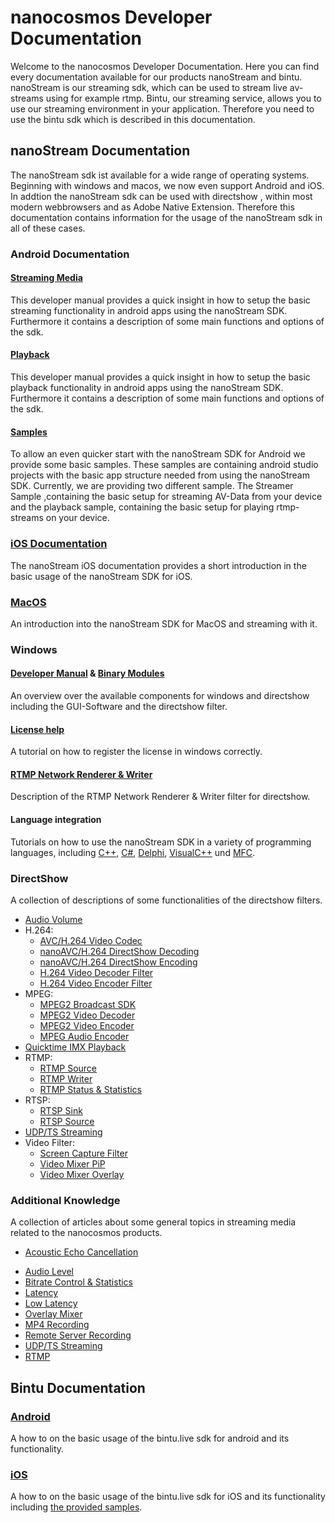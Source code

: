 # nanocosmos Developer Documentation
Welcome to the nanocosmos Developer Documentation. Here you can find every documentation available for our products nanoStream and bintu. nanoStream is our streaming sdk, which can be used to stream live av-streams using for example rtmp. Bintu, our streaming service, allows you to use our streaming environment in your application. Therefore you need to use the bintu sdk which is described in this documentation.
## nanoStream Documentation
The nanoStream sdk ist available for a wide range of operating systems. Beginning with windows and macos, we now even support Android and iOS. In addtion the nanoStream sdk can be used with directshow , within most modern webbrowsers and as Adobe Native Extension. Therefore this documentation contains information for the usage of the nanoStream sdk in all of these cases.
### Android Documentation
#### [Streaming Media](nanostream/android/android_developer_manual_streaming.md)
This developer manual provides a quick insight in how to setup the basic streaming functionality in android apps using the nanoStream SDK. Furthermore it contains a description of some main functions and options of the sdk.
#### [Playback](nanostream/android/android_developer_manual_streaming.md)
This developer manual provides a quick insight in how to setup the basic playback functionality in android apps using the nanoStream SDK. Furthermore it contains a description of some main functions and options of the sdk.
#### [Samples](nanostream/android/android_developer_manual_sample.md)
To allow an even quicker start with the nanoStream SDK for Android we provide some basic samples. These samples are containing android studio projects with the basic app structure needed from using the nanoStream SDK. Currently, we are providing two different sample. The Streamer Sample ,containing the basic setup for streaming AV-Data from your device and the playback sample, containing the basic setup for playing rtmp-streams on your device.
### [iOS Documentation](nanostream/ios/nanostream-ios-sdk.md)
The nanoStream iOS documentation provides a short introduction in the basic usage of the nanoStream SDK for iOS.
### [MacOS](nanostream/macos/nanostream-macos-sdk.md)
An introduction into the nanoStream SDK for MacOS and streaming with it.
### Windows
#### [Developer Manual](nanostream/windows/windows_developer_manual.md) & [Binary Modules](nanostream/windows/windows_binares.md)
An overview over the available components for windows and directshow including the GUI-Software and the directshow filter.
#### [License help](nanostream/windows/windows_license_help.md)
A tutorial on how to register the license in windows correctly.
#### [RTMP Network Renderer & Writer](nanostream/windows/windows_networkwriter.md)
Description of the RTMP Network Renderer & Writer filter for directshow.
#### Language integration
Tutorials on how to use the nanoStream SDK in a variety of programming languages, including [C++](nanostream/windows/language_integration/nanostream_cpp_integration.md), [C#](nanostream/windows/language_integration/nanostream_csharp_integration.md), [Delphi](nanostream/windows/language_integration/nanostream_delphi_integration.md), [VisualC++](nanostream/windows/language_integration/nanostream_activex_visualcpp.md) und [MFC](nanostream/windows/language_integration/nanostream_activex_visualcpp_mfc.md).
### DirectShow
A collection of descriptions of some functionalities of the directshow filters.

- [Audio Volume](nanostream/directshow/directshow_audio_volume.md)
- H.264:
    * [AVC/H.264 Video Codec](nanostream/directshow/directshow_avc_h264.md)
    * [nanoAVC/H.264 DirectShow Decoding](nanostream/directshow/directshow_nanoAVC_decoding_sdk.md)
    * [nanoAVC/H.264 DirectShow Encoding](nanostream/directshow/directshow_nanoAVC_encoding_sdk.md)
    * [H.264 Video Decoder Filter](nanostream/directshow/directshow_h264_video_decoder.md)
    * [H.264 Video Encoder Filter](nanostream/directshow/directshow_h264_video_encoder.md)
- MPEG:
    - [MPEG2 Broadcast SDK](nanostream/directshow/directshow_mpeg2_broadcast_sdk.md)
    - [MPEG2 Video Decoder](nanostream/directshow/directshow_mpeg2_video_decoder.md)
    - [MPEG2 Video Encoder](nanostream/directshow/directshow_mpeg2_video_encoder.md)
    - [MPEG Audio Encoder](nanostream/directshow/directshow_mpeg_audio_encoder.md)
- [Quicktime IMX Playback](nanostream/directshow/directshow_quicktime_imx.md)
- RTMP:
    - [RTMP Source](nanostream/directshow/directshow_rtmp_source.md)
    - [RTMP Writer](nanostream/directshow/directshow_rtmp_writer.md)
    - [RTMP Status & Statistics](nanostream/directshow/directshow_rtmp_status_statistics.md)
- RTSP:
    - [RTSP Sink](nanostream/directshow/directshow_rtsp_sink.md)
    - [RTSP Source](nanostream/directshow/directshow_rtsp_source.md)
- [UDP/TS Streaming](nanostream/directshow/directshow_udp_ts_streaming.md)
- Video Filter:
    - [Screen Capture Filter](nanostream/directshow/directshow_screen_capture_filter.md)
    - [Video Mixer PiP](nanostream/directshow/directshow_video_mixer.md)
    - [Video Mixer Overlay](nanostream/directshow/directshow_overlay_mixing.md)

### Additional Knowledge
A collection of articles about some general topics in streaming media related to the nanocosmos products.

*  [Acoustic Echo Cancellation](nanostream/support/nanostream_aec.md)
- [Audio Level](nanostream/support/nanostream_audio_levels.md)
- [Bitrate Control & Statistics](nanostream/support/nanostream_bitrate_control_statistics.md)
- [Latency](nanostream/support/nanostream_latency.md)
- [Low Latency](nanostream/support/nanostream_low_latency.md)
- [Overlay Mixer](nanostream/support/nanostream_mixer_overlay.md)
- [MP4 Recording](nanostream/support/nanostream_mp4_recording.md)
- [Remote Server Recording](nanostream/support/nanostream_remote_server_recording.md)
- [UDP/TS Streaming](nanostream/support/nanostream_udp_ts_streaming.md)
- [RTMP](nanostream/support/nanostream_rtmp_all.md)


## Bintu Documentation
### [Android](bintu/android/bintu-android-sdk.md)
A how to on the basic usage of the bintu.live sdk for android and its functionality.
### [iOS](bintu/ios/bintu_ios_sdk.md)
A how to on the basic usage of the bintu.live sdk for iOS and its functionality including [the provided samples](bintu/ios/bintu_ios_sample.md).
